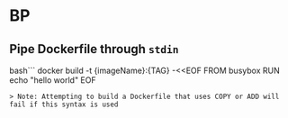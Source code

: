 # BP 
## Pipe Dockerfile through `stdin`

bash```
docker build -t {imageName}:{TAG} -<<EOF
FROM busybox
RUN echo "hello world"
EOF
```  
> Note: Attempting to build a Dockerfile that uses COPY or ADD will fail if this syntax is used  

